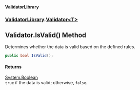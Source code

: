 #### [ValidatorLibrary](ValidatorLibrary.md 'ValidatorLibrary')
### [ValidatorLibrary](ValidatorLibrary.md 'ValidatorLibrary').[Validator&lt;T&gt;](Validator_T_.md 'ValidatorLibrary.Validator<T>')

## Validator<T>.IsValid() Method

Determines whether the data is valid based on the defined rules.

```csharp
public bool IsValid();
```

#### Returns
[System.Boolean](https://docs.microsoft.com/en-us/dotnet/api/System.Boolean 'System.Boolean')  
`true` if the data is valid; otherwise, `false`.